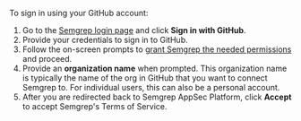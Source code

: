 <!-- Credit to Katie's SCP TOFU overhaul work -->
To sign in using your GitHub account:

1. Go to the [Semgrep login page](https://semgrep.dev/login/) and click **Sign in with GitHub**.
1. Provide your credentials to sign in to GitHub.
1. Follow the on-screen prompts to [grant Semgrep the needed permissions](/semgrep-cloud-platform/getting-started/#requested-permissions-for-github-and-gitlab) and proceed.
1. Provide an **organization name** when prompted. This organization name is typically the name of the org in GitHub that you want to connect Semgrep to. For individual users, this can also be a personal account.
1. After you are redirected back to Semgrep AppSec Platform, click **Accept** to accept Semgrep's Terms of Service.
